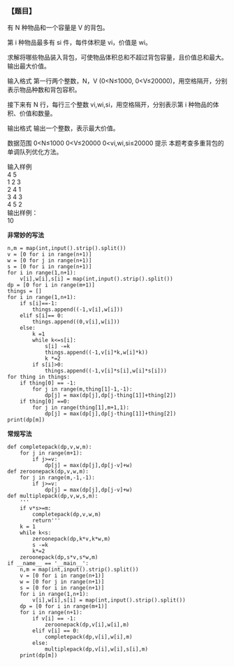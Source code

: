 ### 【题目】
有 N 种物品和一个容量是 V 的背包。

第 i 种物品最多有 si 件，每件体积是 vi，价值是 wi。

求解将哪些物品装入背包，可使物品体积总和不超过背包容量，且价值总和最大。
输出最大价值。

输入格式
第一行两个整数，N，V (0<N≤1000, 0<V≤20000)，用空格隔开，分别表示物品种数和背包容积。

接下来有 N 行，每行三个整数 vi,wi,si，用空格隔开，分别表示第 i 种物品的体积、价值和数量。

输出格式
输出一个整数，表示最大价值。

数据范围
0<N≤1000
0<V≤20000
0<vi,wi,si≤20000
提示
本题考查多重背包的单调队列优化方法。

输入样例  
4 5  
1 2 3  
2 4 1  
3 4 3  
4 5 2  
输出样例：  
10  

**非常妙的写法**
```
n,m = map(int,input().strip().split())
v = [0 for i in range(n+1)]
w = [0 for j in range(n+1)]
s = [0 for i in range(n+1)]
for i in range(1,n+1):
    v[i],w[i],s[i] = map(int,input().strip().split())
dp = [0 for i in range(m+1)]
things = []	
for i in range(1,n+1):
	if s[i]==-1:
		things.append((-1,v[i],w[i]))
	elif s[i]== 0:
		things.append((0,v[i],w[i]))
	else:
		k =1
		while k<=s[i]:
			s[i] -=k
			things.append((-1,v[i]*k,w[i]*k))
			k *=2
		if s[i]>0:
			things.append((-1,v[i]*s[i],w[i]*s[i]))
for thing in things:
	if thing[0] == -1:
		for j in range(m,thing[1]-1,-1):
			dp[j] = max(dp[j],dp[j-thing[1]]+thing[2])
	if thing[0] ==0:
		for j in range(thing[1],m+1,1):
			dp[j] = max(dp[j],dp[j-thing[1]]+thing[2])
print(dp[m])
```
**常规写法**
```
def completepack(dp,v,w,m):
	for j in range(m+1):
		if j>=v:
			dp[j] = max(dp[j],dp[j-v]+w)
def zeroonepack(dp,v,w,m):
	for j in range(m,-1,-1):
		if j>=v:
			dp[j] = max(dp[j],dp[j-v]+w)
def multiplepack(dp,v,w,s,m):
	'''
	if v*s>=m:
		completepack(dp,v,w,m)
		return'''
	k = 1
	while k<s:
		zeroonepack(dp,k*v,k*w,m)
		s -=k
		k*=2
	zeroonepack(dp,s*v,s*w,m)
if __name__ == '__main__':
	n,m = map(int,input().strip().split())
	v = [0 for i in range(n+1)]
	w = [0 for j in range(n+1)]
	s = [0 for i in range(n+1)]
	for i in range(1,n+1):
	    v[i],w[i],s[i] = map(int,input().strip().split())
	dp = [0 for i in range(m+1)]
	for i in range(n+1):
		if v[i] == -1:
			zeroonepack(dp,v[i],w[i],m)
		elif v[i] == 0:
			completepack(dp,v[i],w[i],m)
		else:
			multiplepack(dp,v[i],w[i],s[i],m)
	print(dp[m])
  ```
